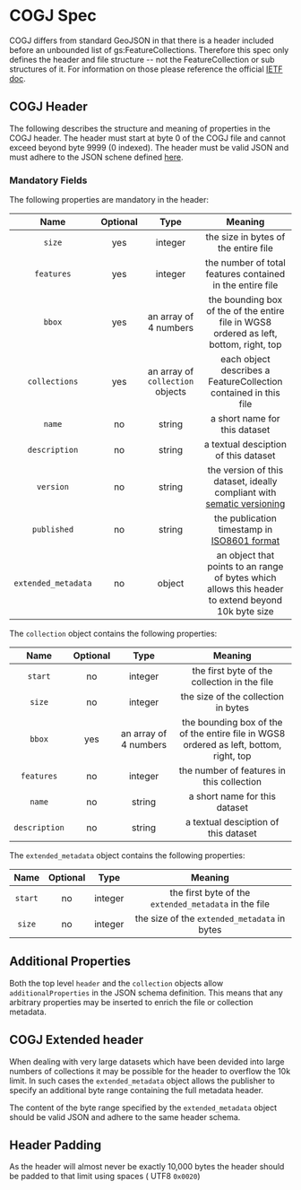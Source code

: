 # COGJ Spec 

COGJ differs from standard GeoJSON in that there is a header included before an unbounded list of gs:FeatureCollections. Therefore this spec only defines the header and file structure -- not the FeatureCollection or sub structures of it. For information on those please reference the official [IETF doc](https://tools.ietf.org/html/rfc7946). 


## COGJ Header
The following describes the structure and meaning of properties in the COGJ header.  The header must start at byte 0 of the COGJ file and cannot exceed beyond byte 9999 (0 indexed).  The header must be valid JSON and must adhere to the JSON schene defined [here](./header_schema.json). 

### Mandatory Fields 

The following properties are mandatory in the header: 

| Name | Optional | Type | Meaning |
|:------:|:-----------:|:------:|:--------------:|
| `size`| yes | integer | the size in bytes of the entire file |
|`features`| yes | integer | the number of total features contained in the entire file |
|`bbox`| yes| an array of 4 numbers | the bounding box of the of the entire file in WGS8 ordered as left, bottom, right, top |
|`collections`|yes| an array of `collection` objects | each object describes a FeatureCollection contained in this file |
|`name`| no | string |a short name for this dataset |
|`description`| no | string |a textual desciption of this dataset |
|`version`| no | string | the version of this dataset, ideally compliant with [sematic versioning](https://semver.org/) |
|`published`| no | string | the publication timestamp in [ISO8601 format](https://en.wikipedia.org/wiki/ISO_8601) | 
|`extended_metadata`| no | object | an object that points to an range of bytes which allows this header to extend beyond 10k byte size | 


The `collection` object contains the following properties:

| Name | Optional | Type | Meaning |
|:------:|:-----------:|:------:|:--------------:|
| `start`| no| integer | the first byte of the collection in the file |
|`size` | no | integer | the size of the collection in bytes |
|`bbox`| yes| an array of 4 numbers | the bounding box of the of the entire file in WGS8 ordered as left, bottom, right, top |
|`features`| no | integer | the number of features in this collection |
|`name`| no | string |a short name for this dataset |
|`description`| no | string |a textual desciption of this dataset |

The `extended_metadata` object contains the following properties: 

| Name | Optional | Type | Meaning |
|:------:|:-----------:|:------:|:--------------:|
| `start`| no| integer | the first byte of the `extended_metadata` in the file |
|`size` | no | integer | the size of the `extended_metadata` in bytes |


## Additional Properties

Both the top level `header` and the `collection` objects allow `additionalProperties` in the JSON schema definition.  This means that any arbitrary properties may be inserted to enrich the file or collection metadata.

## COGJ Extended header

When dealing with very large datasets which have been devided into large numbers of collections it may be possible for the header to overflow the 10k limit. In such cases the  `extended_metadata` object allows the publisher to specify an additional byte range containing the full metadata header. 

The content of the byte range specified by the `extended_metadata` object should be valid JSON and adhere to the same header schema. 


## Header Padding 

As  the header will almost never be exactly 10,000 bytes the header should be padded to that limit using spaces ( UTF8 `0x0020`)

